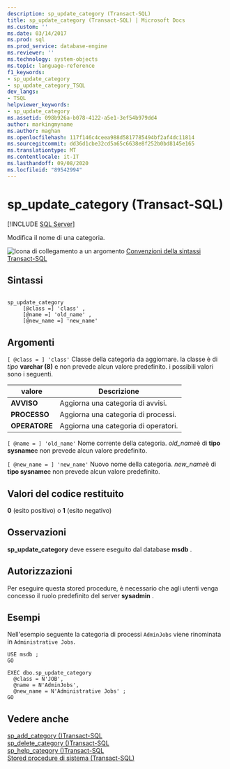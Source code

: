 ```yaml
---
description: sp_update_category (Transact-SQL)
title: sp_update_category (Transact-SQL) | Microsoft Docs
ms.custom: ''
ms.date: 03/14/2017
ms.prod: sql
ms.prod_service: database-engine
ms.reviewer: ''
ms.technology: system-objects
ms.topic: language-reference
f1_keywords:
- sp_update_category
- sp_update_category_TSQL
dev_langs:
- TSQL
helpviewer_keywords:
- sp_update_category
ms.assetid: 098b926a-b078-4122-a5e1-3ef54b979dd4
author: markingmyname
ms.author: maghan
ms.openlocfilehash: 117f146c4ceea988d5817785494bf2af4dc11814
ms.sourcegitcommit: dd36d1cbe32cd5a65c6638e8f252b0bd8145e165
ms.translationtype: MT
ms.contentlocale: it-IT
ms.lasthandoff: 09/08/2020
ms.locfileid: "89542994"
---
```

# <a name="sp_update_category-transact-sql"></a>sp_update_category (Transact-SQL)
[!INCLUDE [SQL Server](../../includes/applies-to-version/sqlserver.md)]

  Modifica il nome di una categoria.  
  
 ![Icona di collegamento a un argomento](../../database-engine/configure-windows/media/topic-link.gif "Icona di collegamento a un argomento") [Convenzioni della sintassi Transact-SQL](../../t-sql/language-elements/transact-sql-syntax-conventions-transact-sql.md)  
  
## <a name="syntax"></a>Sintassi  
  
```  
  
sp_update_category  
     [@class =] 'class' ,   
     [@name =] 'old_name' ,  
     [@new_name =] 'new_name'  
```  
  
## <a name="arguments"></a>Argomenti  
`[ @class = ] 'class'` Classe della categoria da aggiornare. la classe è di *tipo* **varchar (8)** e non prevede alcun valore predefinito. i possibili valori sono i seguenti.  
  
|valore|Descrizione|  
|-----------|-----------------|  
|**AVVISO**|Aggiorna una categoria di avvisi.|  
|**PROCESSO**|Aggiorna una categoria di processi.|  
|**OPERATORE**|Aggiorna una categoria di operatori.|  
  
`[ @name = ] 'old_name'` Nome corrente della categoria. *old_name*è di **tipo sysname**e non prevede alcun valore predefinito.  
  
`[ @new_name = ] 'new_name'` Nuovo nome della categoria. *new_name*è di **tipo sysname**e non prevede alcun valore predefinito.  
  
## <a name="return-code-values"></a>Valori del codice restituito  
 **0** (esito positivo) o **1** (esito negativo)  
  
## <a name="remarks"></a>Osservazioni  
 **sp_update_category** deve essere eseguito dal database **msdb** .  
  
## <a name="permissions"></a>Autorizzazioni  
 Per eseguire questa stored procedure, è necessario che agli utenti venga concesso il ruolo predefinito del server **sysadmin** .  
  
## <a name="examples"></a>Esempi  
 Nell'esempio seguente la categoria di processi `AdminJobs` viene rinominata in `Administrative Jobs`.  
  
```  
USE msdb ;  
GO  
  
EXEC dbo.sp_update_category  
  @class = N'JOB',  
  @name = N'AdminJobs',  
  @new_name = N'Administrative Jobs' ;  
GO  
```  
  
## <a name="see-also"></a>Vedere anche  
 [sp_add_category &#40;&#41;Transact-SQL ](../../relational-databases/system-stored-procedures/sp-add-category-transact-sql.md)   
 [sp_delete_category &#40;&#41;Transact-SQL ](../../relational-databases/system-stored-procedures/sp-delete-category-transact-sql.md)   
 [sp_help_category &#40;&#41;Transact-SQL ](../../relational-databases/system-stored-procedures/sp-help-category-transact-sql.md)   
 [Stored procedure di sistema &#40;Transact-SQL&#41;](../../relational-databases/system-stored-procedures/system-stored-procedures-transact-sql.md)  
  
  

